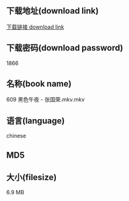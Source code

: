 ## 下载地址(download link)
[下载链接 download link](https://voluble-croquembouche-d321dc.netlify.app/?s=609+%E9%BB%91%E8%89%B2%E5%8D%88%E5%A4%9C+-+%E5%BC%A0%E5%9B%BD%E8%8D%A3.mkv)

## 下载密码(download password)
1866

## 名称(book name)
609 黑色午夜 - 张国荣.mkv.mkv

## 语言(language)
chinese

## MD5


## 大小(filesize)
6.9 MB
